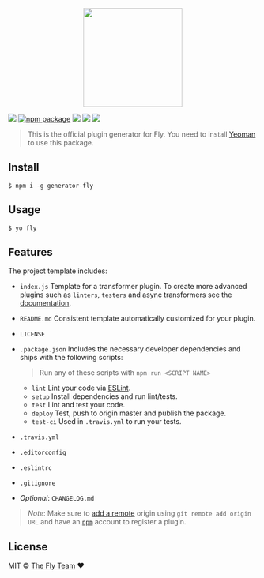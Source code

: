 
<div align="center">
  <a href="http://github.com/flyjs/fly">
    <img width=200px  src="https://cloud.githubusercontent.com/assets/8317250/8430194/35c6043a-1f6a-11e5-8cbd-af6cc86baa84.png">
  </a>
</div>


[![][fly-badge]][fly]
[![npm package][npm-ver-link]][releases]
[![][dl-badge]][npm-pkg-link]
[![][travis-badge]][travis-link]
[![][mit-badge]][mit]

> This is the official plugin generator for Fly. You need to install [Yeoman][yeoman] to use this package.


## Install

```
$ npm i -g generator-fly
```

## Usage

```
$ yo fly
```

## Features

The project template includes:

+ `index.js` Template for a transformer plugin. To create more advanced plugins such as `linters`, `testers` and async transformers see the [documentation](https://github.com/flyjs/fly/docs/README.md#plugins).

+ `README.md` Consistent template automatically customized for your plugin.

+ `LICENSE`

+ `.package.json` Includes the necessary developer dependencies and ships with the following scripts:

  > Run any of these scripts with `npm run <SCRIPT NAME>`

  + `lint` Lint your code via [ESLint](https://github.com/eslint/eslint).
  + `setup` Install dependencies and run lint/tests.
  + `test` Lint and test your code.
  + `deploy` Test, push to origin master and publish the package.
  + `test-ci` Used in `.travis.yml` to run your tests.


+ `.travis.yml`

+ `.editorconfig`

+ `.eslintrc`

+ `.gitignore`

+ _Optional_: `CHANGELOG.md`

> _Note_: Make sure to [add a remote](https://help.github.com/articles/adding-a-remote/) origin using
`git remote add origin URL` and have an [`npm`](https://www.npmjs.com/signup) account to register a plugin.

## License

MIT © [The Fly Team](https://www.github.com/flyjs/fly) :heart:


[mit]:          http://opensource.org/licenses/MIT
[contributors]: https://github.com/flyjs/generator-fly/graphs/contributors
[releases]:     https://github.com/flyjs/generator-fly/releases
[yeoman]:       http://yeoman.io/
[fly]:          https://www.github.com/flyjs/fly
[fly-badge]:    https://img.shields.io/badge/fly-JS-05B3E1.svg?style=flat-square
[mit-badge]:    https://img.shields.io/badge/license-MIT-444444.svg?style=flat-square
[npm-pkg-link]: https://www.npmjs.org/package/generator-fly
[npm-ver-link]: https://img.shields.io/npm/v/generator-fly.svg?style=flat-square
[dl-badge]:     http://img.shields.io/npm/dm/generator-fly.svg?style=flat-square
[travis-link]:  https://travis-ci.org/flyjs/generator-fly
[travis-badge]: http://img.shields.io/travis/flyjs/generator-fly.svg?style=flat-square
